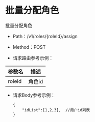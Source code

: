 # 批量分配角色
批量分配角色

- Path：/v1/roles/{roleId}/assign

- Method：POST

- 请求路由参考示例：

|参数名      |描述 |
|----------- |----------- |
|roleId  |角色id |

- 请求Body参考示例：

  ```
  {
      "idList":[1,2,3],  //用户id列表
  }    
  ```